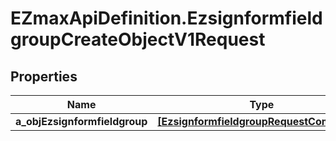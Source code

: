 # EZmaxApiDefinition.EzsignformfieldgroupCreateObjectV1Request

## Properties

Name | Type | Description | Notes
------------ | ------------- | ------------- | -------------
**a_objEzsignformfieldgroup** | [**[EzsignformfieldgroupRequestCompound]**](EzsignformfieldgroupRequestCompound.md) |  | 


